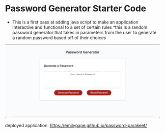 # Password Generator Starter Code
* This is a first pass at adding java script to make an application interactive and functional to a set of certain rules
*this is a random password generator that takes in parameters from the user to generate a random password based off of their choices

![screenshot](./Develop/images/screenshot.png)

deployed application:
https://emilypape.github.io/password-parakeet/